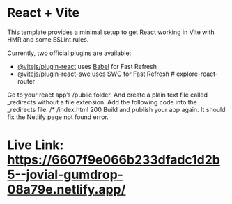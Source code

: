 # React + Vite

This template provides a minimal setup to get React working in Vite with HMR and some ESLint rules.

Currently, two official plugins are available:

- [@vitejs/plugin-react](https://github.com/vitejs/vite-plugin-react/blob/main/packages/plugin-react/README.md) uses [Babel](https://babeljs.io/) for Fast Refresh
- [@vitejs/plugin-react-swc](https://github.com/vitejs/vite-plugin-react-swc) uses [SWC](https://swc.rs/) for Fast Refresh
#   e x p l o r e - r e a c t - r o u t e r 
 

 

Go to your react app’s /public folder. And create a plain text file called _redirects without a file extension.
Add the following code into the _redirects file: /* /index.html 200
Build and publish your app again. It should fix the Netlify page not found error.



# Live Link:  https://6607f9e066b233dfadc1d2b5--jovial-gumdrop-08a79e.netlify.app/
